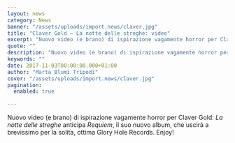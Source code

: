 ```yaml
---
layout: news
category: News
banner: "/assets/uploads/import.news/claver.jpg"
title: "Claver Gold – La notte delle streghe: video"
excerpt: "Nuovo video (e brano) di ispirazione vagamente horror per Claver Gold: La notte delle streghe anticipa Requiem, il suo nuovo album, che uscirà a brevissimo per la solita, ottima Glory Hole Records. Enjoy!"
quote: ""
description: "Nuovo video (e brano) di ispirazione vagamente horror per Claver Gold: La notte delle streghe anticipa Requiem, il suo nuovo album, che uscirà a brevissimo per la solita, ottima Glory Hole Records. Enjoy!"
keywords: ""
date: 2017-11-03T00:00:00.000+01:00
author: "Marta Blumi Tripodi"
cover: "/assets/uploads/import.news/claver.jpg"
pagination:
  enabled: true

---
```


Nuovo video (e brano) di ispirazione vagamente horror per Claver Gold: _La notte delle streghe_ anticipa _Requiem_, il suo nuovo album, che uscirà a brevissimo per la solita, ottima Glory Hole Records. Enjoy!